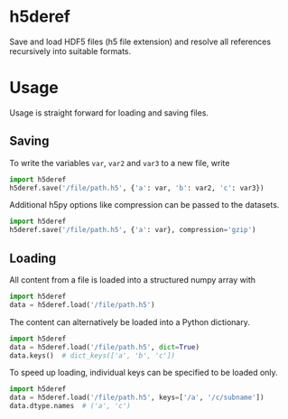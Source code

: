h5deref
=======

Save and load HDF5 files (h5 file extension) and resolve all
references recursively into suitable formats.

Usage
=====

Usage is straight forward for loading and saving files.

Saving
------

To write the variables `var`, `var2` and `var3` to a new file, write

```python
import h5deref
h5deref.save('/file/path.h5', {'a': var, 'b': var2, 'c': var3})
```

Additional h5py options like compression can be passed to the datasets.

```python
import h5deref
h5deref.save('/file/path.h5', {'a': var}, compression='gzip')
```

Loading
-------

All content from a file is loaded into a structured numpy array with

```python
import h5deref
data = h5deref.load('/file/path.h5')
```

The content can alternatively be loaded into a Python dictionary.

```python
import h5deref
data = h5deref.load('/file/path.h5', dict=True)
data.keys()  # dict_keys(['a', 'b', 'c'])
```

To speed up loading, individual keys can be specified to be loaded only.

```python
import h5deref
data = h5deref.load('/file/path.h5', keys=['/a', '/c/subname'])
data.dtype.names  # ('a', 'c')
```